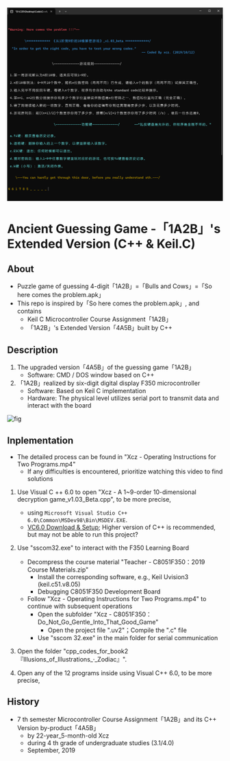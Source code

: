 ![fig](https://raw.githubusercontent.com/ChenZhu-Xie/1A2B_3C_4A5B/master/img/cover_2.png "「4A5B」with C++")

# Ancient Guessing Game -「1A2B」's Extended Version (C++ & Keil.C)

## About
* Puzzle game of guessing 4-digit「1A2B」=「Bulls and Cows」=「So here comes the problem.apk」
* This repo is inspired by「So here comes the problem.apk」, and contains
    * Keil C Microcontroller Course Assignment「1A2B」
    * 「1A2B」's Extended Version「4A5B」built by C++

## Description
1. The upgraded version「4A5B」of the guessing game「1A2B」
    * Software: CMD / DOS window based on C++
2. 「1A2B」realized by six-digit digital display F350 microcontroller
    * Software: Based on Keil C implementation
    * Hardware: The physical level utilizes serial port to transmit data and interact with the board

![fig](https://raw.githubusercontent.com/ChenZhu-Xie/1A2B_3C_4A5B/master/img/cover_1.png "「1A2B」with Keil.C")

## Inplementation
* The detailed process can be found in "Xcz - Operating Instructions for Two Programs.mp4"
    * If any difficulties is encountered, prioritize watching this video to find solutions
1. Use Visual C ++ 6.0 to open "Xcz - A 1~9-order 10-dimensional decryption game_v1.03_Beta.cpp", to be more precise, 
    * using `Microsoft Visual Studio C++ 6.0\Common\MSDev98\Bin\MSDEV.EXE`.
    * [VC6.0 Download & Setup](https://mp.weixin.qq.com/s/6YNbpj6RlCNh9zZd5K1wQA); Higher version of C++ is recommended, but may not be able to run this project?
2. Use "sscom32.exe" to interact with the F350 Learning Board
    * Decompress the course material "Teacher - C8051F350：2019 Course Materials.zip"
        * Install the corresponding software, e.g., Keil Uvision3 (keil.c51.v8.05)
        * Debugging C8051F350 Development Board
    * Follow "Xcz - Operating Instructions for Two Programs.mp4" to continue with subsequent operations
        * Open the subfolder "Xcz - C8051F350：Do_Not_Go_Gentle_Into_That_Good_Game"
            * Open the project file ".uv2"；Compile the ".c" file
        * Use "sscom 32.exe" in the main folder for serial communication

1. Open the folder "cpp_codes_for_book2『Illusions_of_Illustrations_·_Zodiac』".
2. Open any of the 12 programs inside using Visual C++ 6.0, to be more precise, 

## History
* 7 th semester Microcontroller Course Assignment「1A2B」and its C++ Version by-product「4A5B」
    * by 22-year_5-month-old Xcz
    * during 4 th grade of undergraduate studies (3.1/4.0)
    * September, 2019

<!-- ## Software Architecture
Software architecture description

## Installation

1.  xxxx
2.  xxxx
3.  xxxx

## Instructions

1.  xxxx
2.  xxxx
3.  xxxx

## Contribution

1.  Fork the repository
2.  Create Feat_xxx branch
3.  Commit your code
4.  Create Pull Request


## Gitee Feature

1.  You can use Readme\_XXX.md to support different languages, such as Readme\_en.md, Readme\_zh.md
2.  Gitee blog [blog.gitee.com](https://blog.gitee.com)
3.  Explore open source project [https://gitee.com/explore](https://gitee.com/explore)
4.  The most valuable open source project [GVP](https://gitee.com/gvp)
5.  The manual of Gitee [https://gitee.com/help](https://gitee.com/help)
6.  The most popular members  [https://gitee.com/gitee-stars/](https://gitee.com/gitee-stars/) -->
